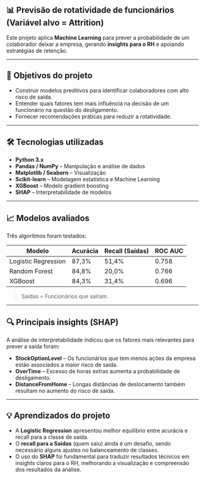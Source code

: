 ## 📊 Previsão de rotatividade de funcionários (Variável alvo = Attrition)

Este projeto aplica **Machine Learning** para prever a probabilidade de um colaborador deixar a empresa, gerando **insights para o RH** e apoiando estratégias de retenção.

---

## 🎯 Objetivos do projeto
- Construir modelos preditivos para identificar colaboradores com alto risco de saída.
- Entender quais fatores tem mais influência na decisão de um funcionário na questão do desligamento.
- Fornecer recomendações práticas para reduzir a rotatividade.

---

## 🛠 Tecnologias utilizadas
- **Python 3.x**
- **Pandas / NumPy** – Manipulação e análise de dados
- **Matplotlib / Seaborn** – Visualização
- **Scikit-learn** – Modelagem estatística e Machine Learning
- **XGBoost** – Modelo gradient boosting
- **SHAP** – Interpretabilidade de modelos

---

## 📈 Modelos avaliados
Três algoritmos foram testados:

| Modelo                  | Acurácia | Recall (Saídas) | ROC AUC |
|-------------------------|----------|-------------------|---------|
| Logistic Regression     | 87,3%    | 51,4%              | 0.758   |
| Random Forest           | 84,8%    | 20,0%              | 0.766   |
| XGBoost                 | 84,3%    | 31,4%              | 0.696   |

> Saídas = Funcionários que saíram.

---

## 🔍 Principais insights (SHAP)
A análise de interpretabilidade indicou que os fatores mais relevantes para prever a saída foram:
- **StockOptionLevel** – Os funcionários que tem menos ações da empresa estão associados a maior risco de saída.
- **OverTime** – Excesso de horas extras aumenta a probabilidade de desligamento.
- **DistanceFromHome** – Longas distâncias de deslocamento também resultam no aumento do risco de saída.

---

## 💡 Aprendizados do projeto
- A **Logistic Regression** apresentou melhor equilíbrio entre acurácia e recall para a classe de saída.
- O **recall para a Saídas** (quem saiu) ainda é um desafio, sendo necessário alguns ajustes no balanceamento de classes.
- O uso do **SHAP** foi fundamental para traduzir resultados técnicos em insights claros para o RH, melhorando a visualização e compreensão dos resultados da análise.

